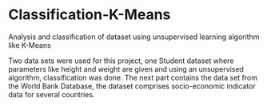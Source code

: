 # Classification-K-Means
Analysis and classification of dataset using unsupervised learning algorithm like K-Means

Two data sets were used for this project, one Student dataset where parameters like height and weight are given and using an unsupervised algorithm, classification was done.
The next part contains the data set from the World Bank Database, the dataset comprises socio-economic indicator data for several countries.
